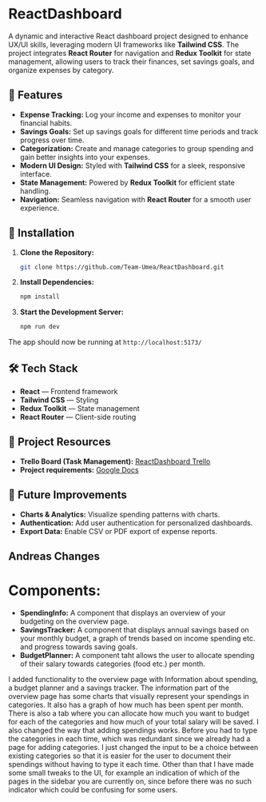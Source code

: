 # **ReactDashboard**  

A dynamic and interactive React dashboard project designed to enhance UX/UI skills, leveraging modern UI frameworks like **Tailwind CSS**. The project integrates **React Router** for navigation and **Redux Toolkit** for state management, allowing users to track their finances, set savings goals, and organize expenses by category.  

## 🚀 **Features**  

- **Expense Tracking:** Log your income and expenses to monitor your financial habits.  
- **Savings Goals:** Set up savings goals for different time periods and track progress over time.  
- **Categorization:** Create and manage categories to group spending and gain better insights into your expenses.  
- **Modern UI Design:** Styled with **Tailwind CSS** for a sleek, responsive interface.  
- **State Management:** Powered by **Redux Toolkit** for efficient state handling.  
- **Navigation:** Seamless navigation with **React Router** for a smooth user experience.  

## 📂 **Installation**  

1. **Clone the Repository:**  
   ```bash  
   git clone https://github.com/Team-Umea/ReactDashboard.git  
   ```  

2. **Install Dependencies:**  
   ```bash  
   npm install  
   ```  

3. **Start the Development Server:**  
   ```bash  
   npm run dev  
   ```  

The app should now be running at `http://localhost:5173/`

## 🛠️ **Tech Stack**  

- **React** — Frontend framework  
- **Tailwind CSS** — Styling  
- **Redux Toolkit** — State management  
- **React Router** — Client-side routing  

## 📑 **Project Resources**  

- **Trello Board (Task Management):** [ReactDashboard Trello](https://trello.com/b/t6WihFUK/boilerroom-v9-11)  
- **Project requirements:** [Google Docs](https://docs.google.com/document/d/1H4eDuZfrzw68r0HXZTlOL5OC27io28WSMaKc7NazzCg/edit?tab=t.0)  

## 🎯 **Future Improvements**  

- **Charts & Analytics:** Visualize spending patterns with charts.  
- **Authentication:** Add user authentication for personalized dashboards.  
- **Export Data:** Enable CSV or PDF export of expense reports.    

## **Andreas Changes**

# **Components:**

- **SpendingInfo:** A component that displays an overview of your budgeting on the overview page.
- **SavingsTracker:** A component that displays annual savings based on your monthly budget, a graph of trends based on income spending etc. and progress towards saving goals.
- **BudgetPlanner:** A component taht allows the user to allocate spending of their salary towards categories (food etc.) per month.

I added functionality to the overview page with Information about spending, a budget planner and a savings tracker. 
The information part of the overview page has some charts that visually represent your spendings in categories. It also has
a graph of how much has been spent per month. There is also a tab where you can allocate how much you want to budget for each
of the categories and how much of your total salary will be saved. 
I also changed the way that adding spendings works. Before you had to type the categories in each time, which was redundant
since we already had a page for adding categories. I just changed the input to be a choice between existing categories so that
it is easier for the user to document their spendings without having to type it each time.
Other than that I have made some small tweaks to the UI, for example an indication of which of the pages in the sidebar you 
are currently on, since before there was no such indicator which could be confusing for some users. 
